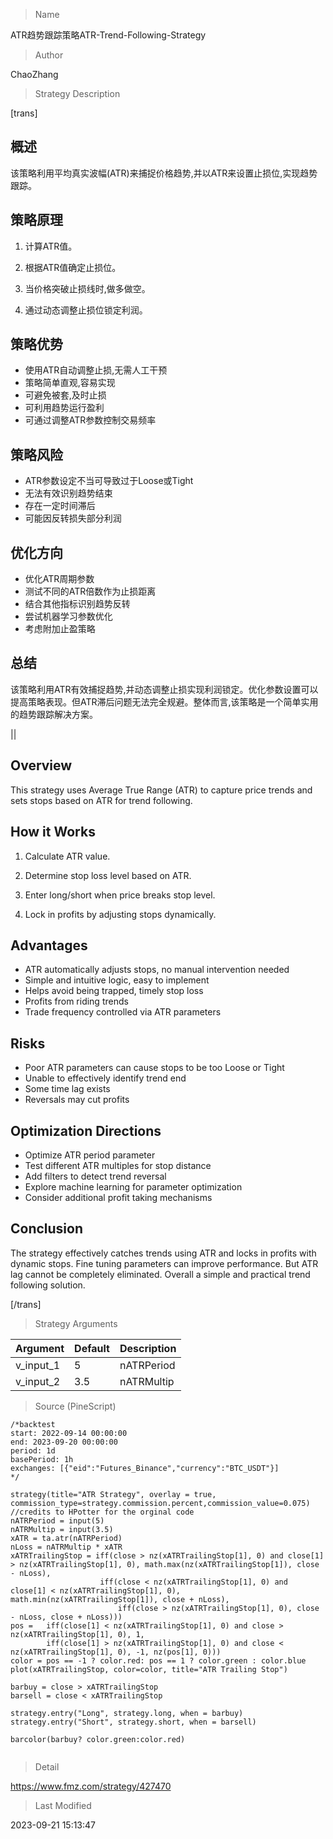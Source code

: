 
> Name

ATR趋势跟踪策略ATR-Trend-Following-Strategy

> Author

ChaoZhang

> Strategy Description

[trans]

## 概述

该策略利用平均真实波幅(ATR)来捕捉价格趋势,并以ATR来设置止损位,实现趋势跟踪。

## 策略原理

1. 计算ATR值。

2. 根据ATR值确定止损位。

3. 当价格突破止损线时,做多做空。

4. 通过动态调整止损位锁定利润。

## 策略优势 

- 使用ATR自动调整止损,无需人工干预
- 策略简单直观,容易实现
- 可避免被套,及时止损
- 可利用趋势运行盈利
- 可通过调整ATR参数控制交易频率

## 策略风险

- ATR参数设定不当可导致过于Loose或Tight  
- 无法有效识别趋势结束
- 存在一定时间滞后
- 可能因反转损失部分利润

## 优化方向

- 优化ATR周期参数
- 测试不同的ATR倍数作为止损距离
- 结合其他指标识别趋势反转
- 尝试机器学习参数优化
- 考虑附加止盈策略

## 总结

该策略利用ATR有效捕捉趋势,并动态调整止损实现利润锁定。优化参数设置可以提高策略表现。但ATR滞后问题无法完全规避。整体而言,该策略是一个简单实用的趋势跟踪解决方案。

|| 

## Overview

This strategy uses Average True Range (ATR) to capture price trends and sets stops based on ATR for trend following.

## How it Works

1. Calculate ATR value. 

2. Determine stop loss level based on ATR.

3. Enter long/short when price breaks stop level.  

4. Lock in profits by adjusting stops dynamically.

## Advantages

- ATR automatically adjusts stops, no manual intervention needed
- Simple and intuitive logic, easy to implement
- Helps avoid being trapped, timely stop loss
- Profits from riding trends  
- Trade frequency controlled via ATR parameters

## Risks

- Poor ATR parameters can cause stops to be too Loose or Tight
- Unable to effectively identify trend end  
- Some time lag exists
- Reversals may cut profits

## Optimization Directions 

- Optimize ATR period parameter
- Test different ATR multiples for stop distance
- Add filters to detect trend reversal
- Explore machine learning for parameter optimization
- Consider additional profit taking mechanisms

## Conclusion

The strategy effectively catches trends using ATR and locks in profits with dynamic stops. Fine tuning parameters can improve performance. But ATR lag cannot be completely eliminated. Overall a simple and practical trend following solution.

[/trans]

> Strategy Arguments



|Argument|Default|Description|
|----|----|----|
|v_input_1|5|nATRPeriod|
|v_input_2|3.5|nATRMultip|


> Source (PineScript)

``` pinescript
/*backtest
start: 2022-09-14 00:00:00
end: 2023-09-20 00:00:00
period: 1d
basePeriod: 1h
exchanges: [{"eid":"Futures_Binance","currency":"BTC_USDT"}]
*/

strategy(title="ATR Strategy", overlay = true,  commission_type=strategy.commission.percent,commission_value=0.075)
//credits to HPotter for the orginal code
nATRPeriod = input(5)
nATRMultip = input(3.5)
xATR = ta.atr(nATRPeriod)
nLoss = nATRMultip * xATR
xATRTrailingStop = iff(close > nz(xATRTrailingStop[1], 0) and close[1] > nz(xATRTrailingStop[1], 0), math.max(nz(xATRTrailingStop[1]), close - nLoss),
                    iff(close < nz(xATRTrailingStop[1], 0) and close[1] < nz(xATRTrailingStop[1], 0), math.min(nz(xATRTrailingStop[1]), close + nLoss), 
                        iff(close > nz(xATRTrailingStop[1], 0), close - nLoss, close + nLoss)))
pos =	iff(close[1] < nz(xATRTrailingStop[1], 0) and close > nz(xATRTrailingStop[1], 0), 1,
	    iff(close[1] > nz(xATRTrailingStop[1], 0) and close < nz(xATRTrailingStop[1], 0), -1, nz(pos[1], 0))) 
color = pos == -1 ? color.red: pos == 1 ? color.green : color.blue 
plot(xATRTrailingStop, color=color, title="ATR Trailing Stop")

barbuy = close > xATRTrailingStop 
barsell = close < xATRTrailingStop 

strategy.entry("Long", strategy.long, when = barbuy) 
strategy.entry("Short", strategy.short, when = barsell) 

barcolor(barbuy? color.green:color.red)


```

> Detail

https://www.fmz.com/strategy/427470

> Last Modified

2023-09-21 15:13:47
